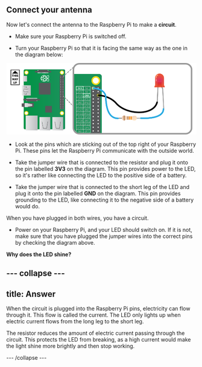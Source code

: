 ## Connect your antenna

Now let's connect the antenna to the Raspberry Pi to make a **circuit**.

+ Make sure your Raspberry Pi is switched off.

+ Turn your Raspberry Pi so that it is facing the same way as the one in the diagram below:

![The GPIO pins](images/gpio.png)

+ Look at the pins which are sticking out of the top right of your Raspberry Pi. These pins let the Raspberry Pi communicate with the outside world.

+ Take the jumper wire that is connected to the resistor and plug it onto the pin labelled **3V3** on the diagram. This pin provides power to the LED, so it's rather like connecting the LED to the positive side of a battery.

+ Take the jumper wire that is connected to the short leg of the LED and plug it onto the pin labelled **GND** on the diagram. This pin provides grounding to the LED, like connecting it to the negative side of a battery would do.

When you have plugged in both wires, you have a circuit.

+ Power on your Raspberry Pi, and your LED should switch on. If it is not, make sure that you have plugged the jumper wires into the correct pins by checking the diagram above.

**Why does the LED shine?**

--- collapse ---
---
title: Answer
---
When the circuit is plugged into the Raspberry Pi pins, electricity can flow through it. This flow is called the current. The LED only lights up when electric current flows from the long leg to the short leg.

The resistor reduces the amount of electric current passing through the circuit. This protects the LED from breaking, as a high current would make the light shine more brightly and then stop working.

--- /collapse ---
